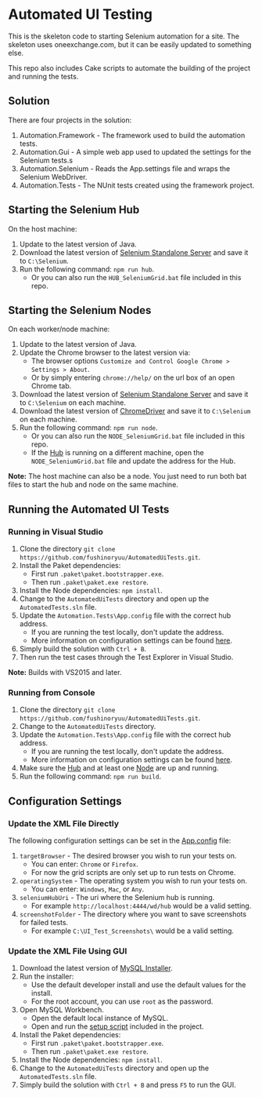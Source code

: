 # Automated UI Testing
This is the skeleton code to starting Selenium automation for a site. The skeleton uses oneexchange.com, but it can be easily updated to something else.

This repo also includes Cake scripts to automate the building of the project and running the tests.

## Solution
There are four projects in the solution:

1. Automation.Framework - The framework used to build the automation tests.
2. Automation.Gui - A simple web app used to updated the settings for the Selenium tests.s
3. Automation.Selenium - Reads the App.settings file and wraps the Selenium WebDriver.
4. Automation.Tests - The NUnit tests created using the framework project.

## Starting the Selenium Hub
On the host machine:

1. Update to the latest version of Java.
2. Download the latest version of [Selenium Standalone Server](http://www.seleniumhq.org/download) and save it to `C:\Selenium`.
3. Run the following command: `npm run hub`.
   - Or you can also run the `HUB_SeleniumGrid.bat` file included in this repo.

## Starting the Selenium Nodes
On each worker/node machine:

1. Update to the latest version of Java.
2. Update the Chrome browser to the latest version via:
   - The browser options `Customize and Control Google Chrome > Settings > About`.
   - Or by simply entering `chrome://help/` on the url box of an open Chrome tab.
3. Download the latest version of [Selenium Standalone Server](http://www.seleniumhq.org/download) and save it to `C:\Selenium` on each machine.
4. Download the latest version of [ChromeDriver](https://sites.google.com/a/chromium.org/chromedriver/downloads)  and save it to `C:\Selenium` on each machine.
5. Run the following command: `npm run node`.
   - Or you can also run the `NODE_SeleniumGrid.bat` file included in this repo.
   - If the [Hub](#starting-the-selenium-hub) is running on a different machine, open the `NODE_SeleniumGrid.bat` file and update the address for the Hub.

**Note:** The host machine can also be a node. You just need to run both bat files to start the hub and node on the same machine.

## Running the Automated UI Tests

### Running in Visual Studio
1. Clone the directory `git clone https://github.com/fushinoryuu/AutomatedUiTests.git`.
2. Install the Paket dependencies:
   - First run `.paket\paket.bootstrapper.exe`.
   - Then run `.paket\paket.exe restore`.
3. Install the Node dependencies: `npm install`.
4. Change to the `AutomatedUiTests` directory and open up the `AutomatedTests.sln` file.
5. Update the `Automation.Tests\App.config` file with the correct hub address.
   - If you are running the test locally, don't update the address.
   - More information on configuration settings can be found [here](#configuration-settings).
6. Simply build the solution with `Ctrl + B`.
7. Then run the test cases through the Test Explorer in Visual Studio.

**Note:** Builds with VS2015 and later.

### Running from Console
1. Clone the directory `git clone https://github.com/fushinoryuu/AutomatedUiTests.git`.
2. Change to the `AutomatedUiTests` directory.
3. Update the `Automation.Tests\App.config` file with the correct hub address.
   - If you are running the test locally, don't update the address.
   - More information on configuration settings can be found [here](#configuration-settings).
4. Make sure the [Hub](#starting-the-selenium-hub) and at least one [Node](#starting-the-selenium-nodes) are up and running.
5. Run the following command: `npm run build`.

## Configuration Settings

### Update the XML File Directly
The following configuration settings can be set in the [App.config](src/Automation.Tests/App.config) file:

1. `targetBrowser` - The desired browser you wish to run your tests on.
   - You can enter: `Chrome` or `Firefox`.
   - For now the grid scripts are only set up to run tests on Chrome.
2. `operatingSystem` - The operating system you wish to run your tests on.
   - You can enter: `Windows`, `Mac`, or `Any`.
3. `seleniumHubUri` - The uri where the Selenium hub is running.
   - For example `http://localhost:4444/wd/hub` would be a valid setting.
4. `screenshotFolder` - The directory where you want to save screenshots for failed tests.
   - For example `C:\UI_Test_Screenshots\` would be a valid setting.

### Update the XML File Using GUI
1. Download the latest version of [MySQL Installer](https://dev.mysql.com/downloads/windows/installer/).
2. Run the installer:
   - Use the default developer install and use the default values for the install.
   - For the root account, you can use `root` as the password.
3. Open MySQL Workbench.
   - Open the default local instance of MySQL.
   - Open and run the [setup script](db_setup.sql) included in the project.
4. Install the Paket dependencies:
   - First run `.paket\paket.bootstrapper.exe`.
   - Then run `.paket\paket.exe restore`.
5. Install the Node dependencies: `npm install`.
6. Change to the `AutomatedUiTests` directory and open up the `AutomatedTests.sln` file.
7. Simply build the solution with `Ctrl + B` and press `F5` to run the GUI.